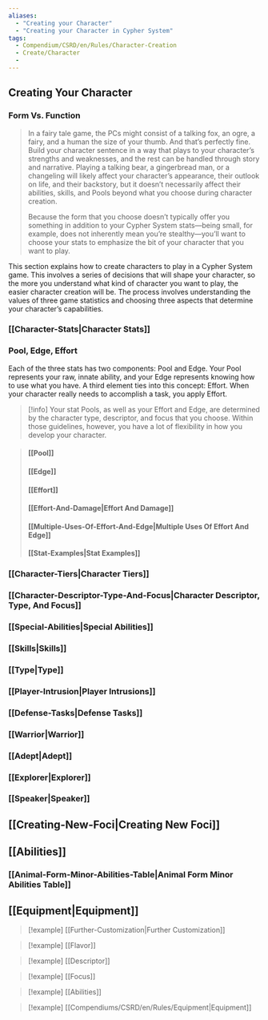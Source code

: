```yaml
---
aliases:
  - "Creating your Character"
  - "Creating your Character in Cypher System"
tags:
  - Compendium/CSRD/en/Rules/Character-Creation
  - Create/Character
  - 
---
```


## Creating Your Character

### Form Vs. Function
>In a fairy tale game, the PCs might consist of a talking fox, an ogre, a fairy, and a human the size of your thumb. And that’s perfectly fine. Build your character sentence in a way that plays to your character’s strengths and weaknesses, and the rest can be handled through story and narrative. Playing a talking bear, a gingerbread man, or a changeling will likely affect your character’s appearance, their outlook on life, and their backstory, but it doesn’t necessarily affect their abilities, skills, and Pools beyond what you choose during character creation.
>
>Because the form that you choose doesn’t typically offer you something in addition to your Cypher System stats—being small, for example, does not inherently mean you’re stealthy—you’ll want to choose your stats to emphasize the bit of your character that you want to play.


This section explains how to create characters to play in a Cypher System game. This involves a series of decisions that will shape your character, so the more you understand what kind of character you want to play, the easier character creation will be. The process involves understanding the values of three game statistics and choosing three aspects that determine your character’s capabilities. 

### [[Character-Stats|Character Stats]]

### Pool, Edge, Effort  
Each of the three stats has two components: Pool and Edge. Your Pool represents your raw, innate ability, and your Edge represents knowing how to use what you have. A third element ties into this concept: Effort. When your character really needs to accomplish a task, you apply Effort.  
>[!info] 
>Your stat Pools, as well as your Effort and Edge, are determined by the character type, descriptor, and focus that you choose. Within those guidelines, however, you have a lot of flexibility in how you develop your character. 

>#### [[Pool]]
>#### [[Edge]]
>#### [[Effort]]
>#### [[Effort-And-Damage|Effort And Damage]]
>#### [[Multiple-Uses-Of-Effort-And-Edge|Multiple Uses Of Effort And Edge]]
>#### [[Stat-Examples|Stat Examples]]
### [[Character-Tiers|Character Tiers]]
### [[Character-Descriptor-Type-And-Focus|Character Descriptor, Type, And Focus]]  
### [[Special-Abilities|Special Abilities]]  
###  [[Skills|Skills]]
### [[Type|Type]]
### [[Player-Intrusion|Player Intrusions]]
### [[Defense-Tasks|Defense Tasks]]
### [[Warrior|Warrior]]
### [[Adept|Adept]]
### [[Explorer|Explorer]]
### [[Speaker|Speaker]]
## [[Creating-New-Foci|Creating New Foci]]
## [[Abilities]]
### [[Animal-Form-Minor-Abilities-Table|Animal Form Minor Abilities Table]]
## [[Equipment|Equipment]]

>[!example] [[Further-Customization|Further Customization]]

>[!example] [[Flavor]]

>[!example] [[Descriptor]]  

>[!example] [[Focus]]

>[!example] [[Abilities]] 

>[!example] [[Compendiums/CSRD/en/Rules/Equipment|Equipment]] 
